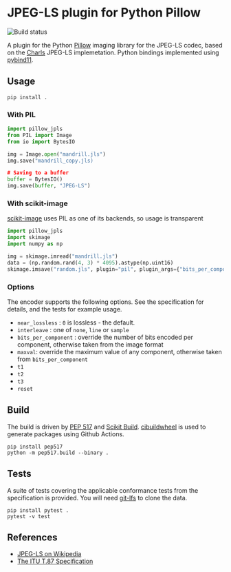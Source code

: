 JPEG-LS plugin for Python Pillow
================================

![Build status](https://github.com/planetmarshall/pillow-jpls/actions/workflows/scikit_build.yml/badge.svg?branch=pillow-jpls)


A plugin for the Python [Pillow](https://pillow.readthedocs.io/en/stable/) imaging library for the
JPEG-LS codec,
based on the [Charls](https://github.com/team-charls/charls) JPEG-LS implemetation. 
Python bindings implemented using [pybind11](https://pybind11.readthedocs.io/en/stable/).

Usage
-----

```
pip install .
```

### With PIL
```.py
import pillow_jpls
from PIL import Image
from io import BytesIO

img = Image.open("mandrill.jls")
img.save("mandrill_copy.jls)

# Saving to a buffer
buffer = BytesIO()
img.save(buffer, "JPEG-LS")
```

### With scikit-image

[scikit-image](https://scikit-image.org/) uses PIL as one of its backends, so usage is transparent

```.py
import pillow_jpls
import skimage
import numpy as np

img = skimage.imread("mandrill.jls")
data = (np.random.rand(4, 3) * 4095).astype(np.uint16)
skimage.imsave("random.jls", plugin="pil", plugin_args={"bits_per_component": 12})
```

### Options

The encoder supports the following options. See the specification for details, and the tests for 
example usage.

* `near_lossless` : `0` is lossless - the default.
* `interleave` : one of `none`, `line` or `sample` 
* `bits_per_component` : override the number of bits encoded per component, otherwise taken from the image format
* `maxval`: override the maximum value of any component, otherwise taken from `bits_per_component`
* `t1`
* `t2`
* `t3`
* `reset`

Build
-----

The build is driven by [PEP 517](https://www.python.org/dev/peps/pep-0517/) 
and [Scikit Build](https://scikit-build.readthedocs.io/en/latest/). 
[cibuildwheel](https://github.com/joerick/cibuildwheel) is used to generate packages using Github Actions.

```
pip install pep517
python -m pep517.build --binary .
```

Tests
-----

A suite of tests covering the applicable conformance tests from the specification is provided.
You will need [git-lfs](https://git-lfs.github.com/) to clone the data.

```
pip install pytest .
pytest -v test
```


References
----------

* [JPEG-LS on Wikipedia](https://en.wikipedia.org/wiki/Lossless_JPEG#JPEG-LS)
* [The ITU T.87 Specification](https://www.itu.int/rec/T-REC-T.87-199806-I/en)
